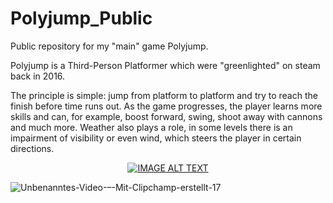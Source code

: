 # Polyjump_Public
Public repository for my "main" game Polyjump.

Polyjump is a Third-Person Platformer which were "greenlighted" on steam back in 2016.

The principle is simple: jump from platform to platform and try to reach the finish before time runs out. 
As the game progresses, the player learns more skills and can, for example, boost forward, swing, shoot away with cannons and much more. 
Weather also plays a role, in some levels there is an impairment of visibility or even wind, which steers the player in certain directions.



<div align="center">
  <a href="https://www.youtube.com/watch?v=aDhXOiCL5cI"><img src="https://img.youtube.com/vi/aDhXOiCL5cI/0.jpg" alt="IMAGE ALT TEXT"></a>
</div>

![Unbenanntes-Video-–-Mit-Clipchamp-erstellt-_17_](https://github.com/eXPressoHD/Polyjump_Public/assets/14182407/591e0a32-3603-4995-9508-9f7d4e5dd6a0)
